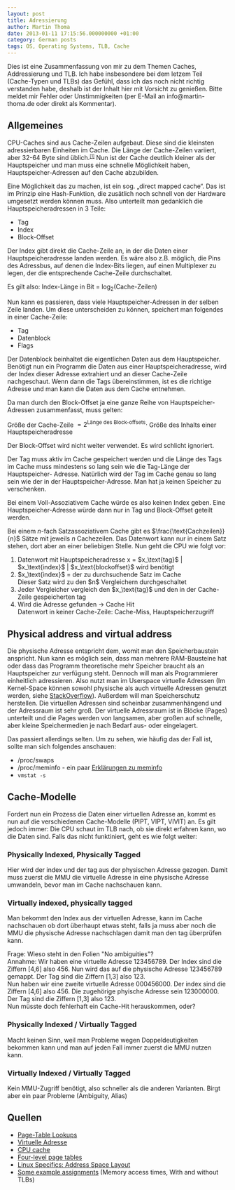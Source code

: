 ```yaml
---
layout: post
title: Adressierung
author: Martin Thoma
date: 2013-01-11 17:15:56.000000000 +01:00
category: German posts
tags: OS, Operating Systems, TLB, Cache
---
```

<div class="info">Dies ist eine Zusammenfassung von mir zu dem Themen Caches, Addressierung und TLB. Ich habe insbesondere bei dem letzem Teil (Cache-Typen und TLBs) das Gef&uuml;hl, dass ich das noch nicht richtig verstanden habe, deshalb ist der Inhalt hier mit Vorsicht zu genie&szlig;en. Bitte meldet mir Fehler oder Unstimmigkeiten (per E-Mail an info@martin-thoma.de oder direkt als Kommentar).</div>

## Allgemeines
CPU-Caches sind aus Cache-Zeilen aufgebaut. Diese sind die kleinsten adressierbaren Einheiten im Cache. Die L&auml;nge der Cache-Zeilen variiert, aber 32-64 Byte sind &uuml;blich.<small><sup><a href="#ref1" name="anchor1">[1]</a></sup></small> Nun ist der Cache deutlich kleiner als der Hauptspeicher und man muss eine schnelle M&ouml;glichkeit haben, Hauptspeicher-Adressen auf den Cache abzubilden.

Eine M&ouml;glichkeit das zu machen, ist ein sog. &bdquo;direct mapped
cache&ldquo;. Das ist im Prinzip eine Hash-Funktion, die zus&auml;tlich noch
schnell von der Hardware umgesetzt werden k&ouml;nnen muss. Also unterteilt man
gedanklich die Hauptspeicheradressen in 3 Teile:
<ul>
	<li>Tag</li>
	<li>Index</li>
	<li>Block-Offset</li>
</ul>

Der Index gibt direkt die Cache-Zeile an, in der die Daten einer
Hauptspeicheradresse landen werden. Es w&auml;re also z.B. m&ouml;glich, die
Pins des Adressbus, auf denen die Index-Bits liegen, auf einen Multiplexer zu
legen, der die entsprechende Cache-Zeile durchschaltet.

Es gilt also: Index-L&auml;nge in Bit = $\log_2(\text{Cache-Zeilen})$

Nun kann es passieren, dass viele Hauptspeicher-Adressen in der selben Zeile
landen. Um diese unterscheiden zu k&ouml;nnen, speichert man folgendes in einer
Cache-Zeile:
<ul>
	<li>Tag</li>
	<li>Datenblock</li>
	<li>Flags</li>
</ul>

Der Datenblock beinhaltet die eigentlichen Daten aus dem Hauptspeicher.
Ben&ouml;tigt nun ein Programm die Daten aus einer Hauptspeicheradresse, wird
der Index dieser Adresse extrahiert und an dieser Cache-Zeile nachgeschaut.
Wenn dann die Tags &uuml;bereinstimmen, ist es die richtige Adresse und man
kann die Daten aus dem Cache entnehmen.

Da man durch den Block-Offset ja eine ganze Reihe von Hauptspeicher-Adressen
zusammenfasst, muss gelten:

Gr&ouml;&szlig;e der Cache-Zeile $= 2^{\text{Länge des Block-offsets}} \cdot$
Gr&ouml;&szlig;e des Inhalts einer Hauptspeicheradresse

Der Block-Offset wird nicht weiter verwendet. Es wird schlicht ignoriert.

Der Tag muss aktiv im Cache gespeichert werden und die L&auml;nge des Tags im
Cache muss mindestens so lang sein wie die Tag-L&auml;nge der Hauptspeicher-
Adresse. Nat&uuml;rlich wird der Tag im Cache genau so lang sein wie der in der
Hauptspeicher-Adresse. Man hat ja keinen Speicher zu verschenken.

Bei einem Voll-Assoziativem Cache w&uuml;rde es also keinen Index geben. Eine
Hauptspeicher-Adresse w&uuml;rde dann nur in Tag und Block-Offset geteilt
werden.

Bei einem $n$-fach Satzassoziativem Cache gibt es $\frac{\text{Cachzeilen}}{n}$ S&auml;tze mit jeweils $n$ Cachezeilen. Das Datenwort kann nur in einem Satz stehen, dort aber an einer beliebigen Stelle. Nun geht die CPU wie folgt vor:

<ol>
	<li>Datenwort mit Hauptspeicheradresse x = $x_\text{tag}$ | $x_\text{index}$ | $x_\text{blockoffset}$ wird ben&ouml;tigt</li>
	<li>$x_\text{index}$ = der zu durchsuchende Satz im Cache<br/>
	Dieser Satz wird zu den $n$ Vergleichern durchgeschaltet</li>
	<li>Jeder Vergleicher vergleich den $x_\text{tag}$ und den in der Cache-Zeile gespeicherten tag</li>
	<li>Wird die Adresse gefunden &rarr; Cache Hit<br/>
	Datenwort in keiner Cache-Zeile: Cache-Miss, Hauptspeicherzugriff</li>
</ol>

<h2>Physical address and virtual address</h2>
Die physische Adresse entspricht dem, womit man den Speicherbaustein anspricht. Nun kann es m&ouml;glich sein, dass man mehrere RAM-Bausteine hat oder dass das Programm theoretische mehr Speicher braucht als an Hauptspeicher zur verf&uuml;gung steht. Dennoch will man als Programmierer einheitlich adressieren. Also nutzt man im Userspace virtuelle Adressen (Im Kernel-Space k&ouml;nnen sowohl physische als auch virtuelle Adressen genutzt werden, siehe <a href="http://stackoverflow.com/a/6261020/562769">StackOverflow</a>). Au&szlig;erdem will man Speicherschutz herstellen.
Die virtuellen Adressen sind scheinbar zusammenh&auml;ngend und der Adressraum ist sehr gro&szlig;. Der virtuelle Adressraum ist in Bl&ouml;cke (Pages) unterteilt und die Pages werden von langsamen, aber gro&szlig;en auf schnelle, aber kleine Speichermedien je nach Bedarf aus- oder eingelagert.

Das passiert allerdings selten. Um zu sehen, wie h&auml;ufig das der Fall ist, sollte man sich folgendes anschauen:
<ul>
  <li>/proc/swaps</li>
  <li>/proc/meminfo - ein paar <a href="http://www.centos.org/docs/5/html/5.2/Deployment_Guide/s2-proc-meminfo.html">Erkl&auml;rungen zu meminfo</a></li>
  <li><code>vmstat -s</code></li>
</ul>

## Cache-Modelle
Fordert nun ein Prozess die Daten einer virtuellen Adresse an, kommt es nun auf die verschiedenen Cache-Modelle (PIPT, VIPT, VIVIT) an. Es gilt jedoch immer: Die CPU schaut im TLB nach, ob sie direkt erfahren kann, wo die Daten sind. Falls das nicht funktiniert, geht es wie folgt weiter:

### Physically Indexed, Physically Tagged
Hier wird der index und der tag aus der physischen Adresse gezogen. Damit muss zuerst die MMU die virtuelle Adresse in eine physische Adresse umwandeln, bevor man im Cache nachschauen kann.

### Virtually indexed, physically tagged
Man bekommt den Index aus der virtuellen Adresse, kann im Cache nachschauen ob dort &uuml;berhaupt etwas steht, falls ja muss aber noch die MMU die physische Adresse nachschlagen damit man den tag &uuml;berpr&uuml;fen kann.

<div class="frage">Frage: Wieso steht in den Folien "No ambiguities"?<br/>Annahme: Wir haben eine virtuelle Adresse 123456789. Der Index sind die Ziffern [4,6] also 456. Nun wird das auf die physische Adresse 123456789 gemappt. Der Tag sind die Ziffern [1,3] also 123.<br/>Nun haben wir eine zweite virtuelle Adresse 000456000. Der index sind die Ziffern [4,6] also 456. Die zugeh&ouml;rige phyische Adresse sein 123000000. Der Tag sind die Ziffern [1,3] also 123.<br/>Nun m&uuml;sste doch fehlerhaft ein Cache-Hit herauskommen, oder?</div>

### Physically Indexed / Virtually Tagged
Macht keinen Sinn, weil man Probleme wegen Doppeldeutigkeiten bekommen kann und man auf jeden Fall immer zuerst die MMU nutzen kann.

### Virtually Indexed / Virtually Tagged
Kein MMU-Zugriff ben&ouml;tigt, also schneller als die anderen Varianten. Birgt aber ein paar Probleme (Ambiguity, Alias)

## Quellen

 [^1]: <a href="http://alasir.com/articles/cache_principles/cache_line_tag_index.html">Functional Principles of Cache Memory</a>

<ul>
  <li><a href="http://people.cs.umass.edu/~emery/classes/cmpsci377/current/notes/lecture_15_vm.pdf">Page-Table Lookups</a></li>
  <li><a href="http://de.wikipedia.org/wiki/Virtuelle_Adresse#Motivation">Virtuelle Adresse</a></li>
  <li><a href="http://en.wikipedia.org/wiki/CPU_cache">CPU cache</a></li>
  <li><a href="http://lwn.net/Articles/106177/">Four-level page tables</a></li>
  <li><a href="http://bottomupcs.sourceforge.net/csbu/x2816.htm">Linux Specifics: Address Space Layout</a></li>
  <li><a href="http://www.ecst.csuchico.edu/~hilzer/csci152/htm/EAT-TLB.htm">Some example assignments</a> (Memory access times, With and without TLBs)</li>
</ul>
